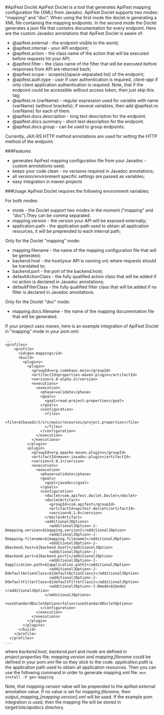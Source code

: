 #ApiFest Doclet
ApiFest Doclet is a tool that generates ApiFest mapping configuration file (XML) from Javadoc. ApiFest Doclet supports two modes: "mapping" and "doc". When using
the first mode the doclet is generating a XML file containing the mapping endpoints. In the second mode the Doclet generates a json file that contains documentation for every endpoint.
Here are the custom Javadoc annotations that ApiFest Doclet is aware of:

- @apifest.external - the endpoint visible to the world;
- @apifest.internal - your API endpoint;
- @apifest.action - the class name of the action that will be executed before requests hit your API;
- @apifest.filter - the class name of the filter that will be executed before responses from API are returned back;
- @apifest.scope - scope(s)(space-separated list) of the endpoint;
- @apifest.auth.type - *user* if user authentication is required, *client-app* if only client application authentication is required. 
Note, that if the endpoint could be accessible without access token, then just skip this tag;
- @apifest.re.{varName} - regular expression used for variable with name {varName} (without brackets); if several variables, then
add @apifest.re.{varName} for each of them.
- @apifest.docs.description - long text description for the endpoint. 
- @apifest.docs.summary - short text description for the endpoint.
- @apifest.docs.group - can be used to group endpoints.

Currently, JAX-RS HTTP method annotations are used for setting the HTTP method of the endpoint.

###Features

- generates ApiFest mapping configuration file from your Javadoc - custom annotations used;
- keeps your code clean - no versions required in Javadoc annotations;
- all version/environment specific settings are passed as variables; 
- easy integration in maven projects


###Usage
ApiFest Doclet requires the following environment variables:

For both modes:

- mode - the Doclet support two modes in the moment ("mapping" and "doc").They can be comma separated.
- mapping.version - the version your API will be exposed externally;
- application.path - the application path used to obtain all application resources, it will be preprended to each internal path;

Only for the Doclet "mapping" mode:

- mapping.filename - the name of the mapping configuration file that will be generated;
- backend.host - the host(your API is running on) where requests should be translated to;
- backend.port - the port of the backend.host;
- defaultActionClass - the fully qualified action class that will be added if no action is declared in Javadoc annotations;
- defaultFilterClass - the fully qualified filter class that will be added if no filter is declared in Javadoc annotations.

Only for the Doclet "doc" mode:

- mapping.docs.filename - the name of the mapping documentation file that will be generated.

If your project uses maven, here is an example integration of ApiFest Doclet in "mapping" mode in your pom.xml:
```
...
<profiles>
    <profile>
      <id>gen-mapping</id>
      <build>
        <plugins>
          <plugin>
            <groupId>org.codehaus.mojo</groupId>
            <artifactId>properties-maven-plugin</artifactId>
            <version>1.0-alpha-2</version>
            <executions>
              <execution>
                <phase>validate</phase>
                <goals>
                  <goal>read-project-properties</goal>
                </goals>
                <configuration>
                  <files>
                    <file>${basedir}/src/main/resources/project.properties</file>
                  </files>
                </configuration>
              </execution>
            </executions>
          </plugin>
          <plugin>
            <groupId>org.apache.maven.plugins</groupId>
            <artifactId>maven-javadoc-plugin</artifactId>
            <version>2.9.1</version>
            <executions>
              <execution>
                <phase>validate</phase>
                <goals>
                  <goal>javadoc</goal>
                </goals>
                <configuration>
                  <doclet>com.apifest.doclet.Doclet</doclet>
                  <docletArtifact>
                    <groupId>com.apifest</groupId>
                    <artifactId>apifest-doclet</artifactId>
                    <version>0.1.0</version>
                  </docletArtifact>
                  <additionalJOptions>
                    <additionalJOption>-J-Dmapping.version=${mapping.version}</additionalJOption>
                    <additionalJOption>-J-Dmapping.filename=${mapping.filename}</additionalJOption>
                    <additionalJOption>-J-Dbackend.host=${backend.host}</additionalJOption>
                    <additionalJOption>-J-Dbackend.port=${backend.port}</additionalJOption>
                    <additionalJOption>-J-Dapplication.path=${application.path}</additionalJOption>
                    <additionalJOption>-J-DdefaultActionClass=${defaultActionClass}</additionalJOption>
                    <additionalJOption>-J-DdefaultFilterClass=${defaultFilterClass}</additionalJOption>
                    <additionalJOption>-J-Dmode=${mode}</additionalJOption>
                  </additionalJOptions>
                  <useStandardDocletOptions>false</useStandardDocletOptions>
                </configuration>
              </execution>
            </executions>
          </plugin>
        </plugins>
      </build>
    </profile>
  </profiles>
...
```

where *backend.host*, *backend.port* and *mode* are defined in *project.properties* file; *mapping.version* and *mapping.filename* 
could be defined in your pom.xml file so they stick to the code. *application.path* is the application path used to 
obtain all application resources.
Then you can use the following command in order to generate mapping xml file:
```mvn install -P gen-mapping```

Note, that *mapping.version* value will be prepended to the apifest.external annotation value.
If no value is set for *mapping.filename*, then *output_mapping_[mapping.version].xml* will be used. 
If the example pom integration is used, then the mapping file will be stored in *target/site/apidocs* directory. 
